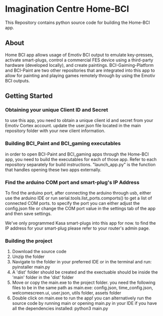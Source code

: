 # Imagination Centre Home-BCI  
This Repository contains python source code for building the Home-BCI app. 

## About
Home BCI app allows usage of Emotiv BCI output to emulate key-presses, activate smart-plugs, control a commercial FES device using a third-party hardware (developed locally), and create paintings. 
BCI-Gaiming-Platform and BCI-Paint are two other repositories  that are integrated into this app to allow for painting and playing games remotely through by using the Emotiv BCI outputs. 

## Getting Started

### Obtaining your unique Client ID and Secret 
to use this app, you need to obtain a unique client id and secret from your Emotiv Cortex account. update the user.json file located in the main repository folder with your new client information. 

### Building BCI_Paint and BCI_gaming executables 
in order to open BCI-Paint and BCI_gaming apps through the Home-BCI app, you need to build the executables for each of those app. 
Refer to each repository separately for build instructions. "launch_app.py" is the function that handles opening these two apps externally. 

### Find the arduino COM port and smart-plug's IP Address 
To find the arduino port, after connecting the arduino through usb, either use the arduino IDE or run serial.tools.list_ports.comports() to get a list of connected COM ports. to specify the port you can either adjust the config.json file or change the COM port value in the settings tab of the app and then save settings. 

We've only programmed Kasa smart-plugs into this app for now. to find the IP address for your smart-plug please refer to your router's admin page. 

### Building the project 
1. Download the source code
2. Unzip the folder
3. Navigate to the folder in your preferred IDE or in the terminal and run: pyinstaller main.py
4. A 'dist' folder should be created and the exectuable should be inside the 'main' folder in the 'dist' folder
5. Move or copy the main.exe to the project folder. you need the following files to be in the same path as main.exe: config.json, time_config.json, welcomescreen.ui, user.json, utils folder, assets folder
6. Double click on main.exe to run the app!
you can alternatively run the source code by running main or opening main.py in your IDE if you have all the dependencies installed: python3 main.py 

